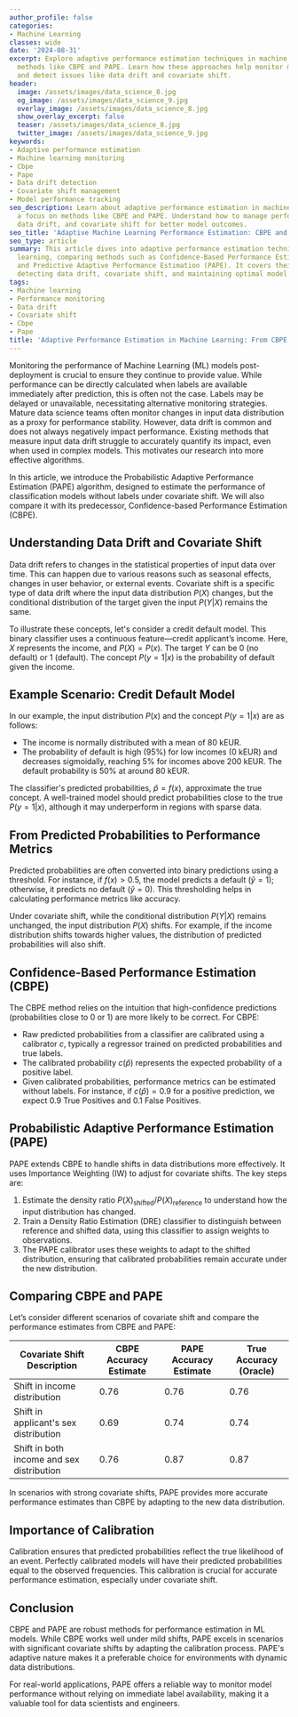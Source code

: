```yaml
---
author_profile: false
categories:
- Machine Learning
classes: wide
date: '2024-08-31'
excerpt: Explore adaptive performance estimation techniques in machine learning, including
  methods like CBPE and PAPE. Learn how these approaches help monitor model performance
  and detect issues like data drift and covariate shift.
header:
  image: /assets/images/data_science_8.jpg
  og_image: /assets/images/data_science_9.jpg
  overlay_image: /assets/images/data_science_8.jpg
  show_overlay_excerpt: false
  teaser: /assets/images/data_science_8.jpg
  twitter_image: /assets/images/data_science_9.jpg
keywords:
- Adaptive performance estimation
- Machine learning monitoring
- Cbpe
- Pape
- Data drift detection
- Covariate shift management
- Model performance tracking
seo_description: Learn about adaptive performance estimation in machine learning with
  a focus on methods like CBPE and PAPE. Understand how to manage performance monitoring,
  data drift, and covariate shift for better model outcomes.
seo_title: 'Adaptive Machine Learning Performance Estimation: CBPE and PAPE'
seo_type: article
summary: This article dives into adaptive performance estimation techniques in machine
  learning, comparing methods such as Confidence-Based Performance Estimation (CBPE)
  and Predictive Adaptive Performance Estimation (PAPE). It covers their roles in
  detecting data drift, covariate shift, and maintaining optimal model performance.
tags:
- Machine learning
- Performance monitoring
- Data drift
- Covariate shift
- Cbpe
- Pape
title: 'Adaptive Performance Estimation in Machine Learning: From CBPE to PAPE'
---
```


Monitoring the performance of Machine Learning (ML) models post-deployment is crucial to ensure they continue to provide value. While performance can be directly calculated when labels are available immediately after prediction, this is often not the case. Labels may be delayed or unavailable, necessitating alternative monitoring strategies. Mature data science teams often monitor changes in input data distribution as a proxy for performance stability. However, data drift is common and does not always negatively impact performance. Existing methods that measure input data drift struggle to accurately quantify its impact, even when used in complex models. This motivates our research into more effective algorithms.

In this article, we introduce the Probabilistic Adaptive Performance Estimation (PAPE) algorithm, designed to estimate the performance of classification models without labels under covariate shift. We will also compare it with its predecessor, Confidence-based Performance Estimation (CBPE).

## Understanding Data Drift and Covariate Shift

Data drift refers to changes in the statistical properties of input data over time. This can happen due to various reasons such as seasonal effects, changes in user behavior, or external events. Covariate shift is a specific type of data drift where the input data distribution $P(X)$ changes, but the conditional distribution of the target given the input $P(Y|X)$ remains the same.

To illustrate these concepts, let's consider a credit default model. This binary classifier uses a continuous feature—credit applicant’s income. Here, $X$ represents the income, and $P(X) = P(x)$. The target $Y$ can be 0 (no default) or 1 (default). The concept $P(y=1|x)$ is the probability of default given the income.

## Example Scenario: Credit Default Model

In our example, the input distribution $P(x)$ and the concept $P(y=1|x)$ are as follows:

- The income is normally distributed with a mean of 80 kEUR.
- The probability of default is high (95%) for low incomes (0 kEUR) and decreases sigmoidally, reaching 5% for incomes above 200 kEUR. The default probability is 50% at around 80 kEUR.

The classifier's predicted probabilities, $\hat{p} = f(x)$, approximate the true concept. A well-trained model should predict probabilities close to the true $P(y=1|x)$, although it may underperform in regions with sparse data.

## From Predicted Probabilities to Performance Metrics

Predicted probabilities are often converted into binary predictions using a threshold. For instance, if $f(x) > 0.5$, the model predicts a default ($\hat{y} = 1$); otherwise, it predicts no default ($\hat{y} = 0$). This thresholding helps in calculating performance metrics like accuracy.

Under covariate shift, while the conditional distribution $P(Y|X)$ remains unchanged, the input distribution $P(X)$ shifts. For example, if the income distribution shifts towards higher values, the distribution of predicted probabilities will also shift.

## Confidence-Based Performance Estimation (CBPE)

The CBPE method relies on the intuition that high-confidence predictions (probabilities close to 0 or 1) are more likely to be correct. For CBPE:

- Raw predicted probabilities from a classifier are calibrated using a calibrator $c$, typically a regressor trained on predicted probabilities and true labels.
- The calibrated probability $c(\hat{p})$ represents the expected probability of a positive label.
- Given calibrated probabilities, performance metrics can be estimated without labels. For instance, if $c(\hat{p})=0.9$ for a positive prediction, we expect 0.9 True Positives and 0.1 False Positives.

## Probabilistic Adaptive Performance Estimation (PAPE)

PAPE extends CBPE to handle shifts in data distributions more effectively. It uses Importance Weighting (IW) to adjust for covariate shifts. The key steps are:

1. Estimate the density ratio $P(X)_{\text{shifted}} / P(X)_{\text{reference}}$ to understand how the input distribution has changed.
2. Train a Density Ratio Estimation (DRE) classifier to distinguish between reference and shifted data, using this classifier to assign weights to observations.
3. The PAPE calibrator uses these weights to adapt to the shifted distribution, ensuring that calibrated probabilities remain accurate under the new distribution.

## Comparing CBPE and PAPE

Let’s consider different scenarios of covariate shift and compare the performance estimates from CBPE and PAPE:

| Covariate Shift Description          | CBPE Accuracy Estimate | PAPE Accuracy Estimate | True Accuracy (Oracle) |
|--------------------------------------|------------------------|------------------------|------------------------|
| Shift in income distribution         | 0.76                   | 0.76                   | 0.76                   |
| Shift in applicant's sex distribution| 0.69                   | 0.74                   | 0.74                   |
| Shift in both income and sex distribution | 0.76                   | 0.87                   | 0.87                   |

In scenarios with strong covariate shifts, PAPE provides more accurate performance estimates than CBPE by adapting to the new data distribution.

## Importance of Calibration

Calibration ensures that predicted probabilities reflect the true likelihood of an event. Perfectly calibrated models will have their predicted probabilities equal to the observed frequencies. This calibration is crucial for accurate performance estimation, especially under covariate shift.

## Conclusion

CBPE and PAPE are robust methods for performance estimation in ML models. While CBPE works well under mild shifts, PAPE excels in scenarios with significant covariate shifts by adapting the calibration process. PAPE's adaptive nature makes it a preferable choice for environments with dynamic data distributions.

For real-world applications, PAPE offers a reliable way to monitor model performance without relying on immediate label availability, making it a valuable tool for data scientists and engineers.
